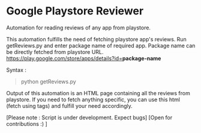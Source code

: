 # Google Playstore Reviewer 

Automation for reading reviews of any app from playstore. 

This automation fulfills the need of fetching playstore app's reviews. 
Run getReviews.py and enter package name of required app. 
Package name can be directly fetched from playstore URL. 
https://play.google.com/store/apps/details?id=<b>package-name</b>

Syntax : 
>python getReviews.py 

Output of this automation is an HTML page containing all the reviews from playstore. If you need to fetch anything specific, you can use this html (fetch using tags) and fulfill your need accordingly. 

[Please note : Script is under development. Expect bugs]
[Open for contributions :) ]

